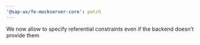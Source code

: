 ```yaml
---
'@sap-ux/fe-mockserver-core': patch
---
```


We now allow to specify referential constraints even if the backend doesn't provide them
